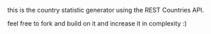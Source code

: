 this is the country statistic generator using the REST Countries API.

feel free to fork and build on it and increase it in complexity :)
